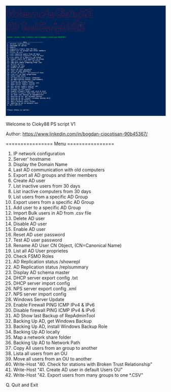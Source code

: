 ![Alt text](https://github.com/cioky88/powershell/blob/main/Capture.PNG?raw=true "Script Menu")

Welcome to Cioky88
PS script V1

Author: https://www.linkedin.com/in/bogdan-ciocotisan-90b45367/


================ Menu ================
1. IP network configuration
2. Server' hostname
3. Display the Domain Name
4. Last AD communication with old computers
5. Export all AD groups and thier members
6. Create AD user
7. List inactive users from 30 days
8. List inactive computers from 30 days
9. List users from a specific AD Group
10. Export users from a specific AD Group
11. Add user to a specific AD Group
12. Import Bulk users in AD from .csv file
13. Delete AD user
14. Disable AD user
15. Enable AD user
16. Reset AD user password
17. Test AD user password
18. Rename AD User CN Object, (CN=Canonical Name)
19. List all AD User proprietes
20. Check FSMO Roles
21. AD Replication status /showrepl
22. AD Replication status /replsummary
23. Display AD schema master
24. DHCP server export config .txt
25. DHCP server import config
26. NPS server export config .xml
27. NPS server import config
28. Windows Server Update
29. Enable Firewall PING ICMP IPv4 & IPv6
30. Disable firewall PING ICMP IPv4 & IPv6
31. AD Show last Backup of RepAdminTool
32. Backing Up AD, get Windows Backup
33. Backing Up AD, install Windows Backup Role
34. Backing Up AD locally
35. Map a network share folder
36. Backing Up AD to Network Path
37. Copy All users from an group to another
38. Lista all users from an OU
39. Move all users from an OU to another
40. Write-Host "40. Check for  stations with Broken Trust Relationship"
41. Write-Host "41. Create AD user in default Users OU"
42. Write-Host "42. Export users from many groups to one *.CSV"

Q. Quit and Exit
